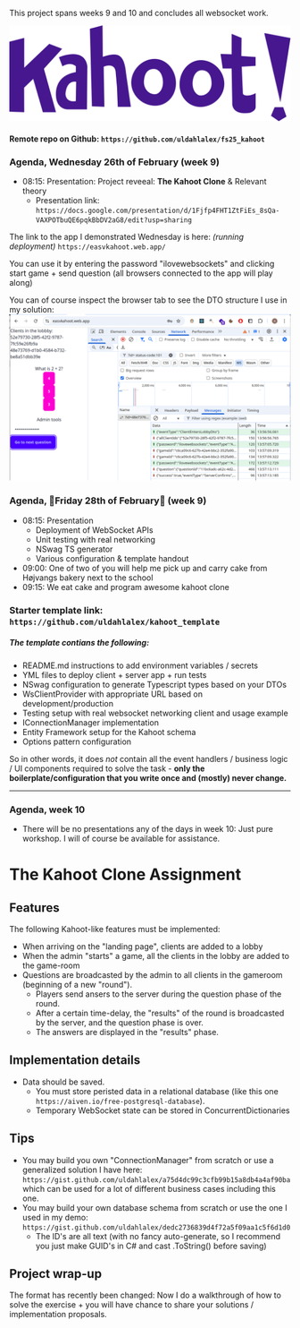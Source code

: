 This project spans weeks 9 and 10 and concludes all websocket work.

![alt text](image-1.png)

#### Remote repo on Github: `https://github.com/uldahlalex/fs25_kahoot` 

### Agenda, Wednesday 26th of February (week 9)
- 08:15: Presentation: Project reveeal: **The Kahoot Clone** & Relevant theory
    - Presentation link: `https://docs.google.com/presentation/d/1Fjfp4FHT1ZtFiEs_8sQa-VAXPOTbuQE6pqkBbDV2aG8/edit?usp=sharing`

The link to the app I demonstrated Wednesday is here: *(running deployment)* `https://easvkahoot.web.app/`

You can use it by entering the password "ilovewebsockets" and clicking start game + send question (all browsers connected to the app will play along)

You can of course inspect the browser tab to see the DTO structure I use in my solution:
![alt text](image.png)

### Agenda, 🎂Friday 28th of February🎂 (week 9)
- 08:15: Presentation
    - Deployment of WebSocket APIs
    - Unit testing with real networking
    - NSwag TS generator
    - Various configuration & template handout
- 09:00: One of two of you will help me pick up and carry cake from Højvangs bakery next to the school
- 09:15: We eat cake and program awesome kahoot clone

### Starter template link: `https://github.com/uldahlalex/kahoot_template`

##### The template contians the following:
- README.md instructions to add environment variables / secrets
- YML files to deploy client + server app + run tests
- NSwag configuration to generate Typescript types based on your DTOs
- WsClientProvider with appropriate URL based on development/production
- Testing setup with real websocket networking client and usage example
- IConnectionManager implementation
- Entity Framework setup for the Kahoot schema
- Options pattern configuration

So in other words, it does *not* contain all the event handlers / business logic / UI components required to solve the task - **only the boilerplate/configuration that you write once and (mostly) never change.**
____

### Agenda, week 10
- There will be no presentations any of the days in week 10: Just pure workshop. I will of course be available for assistance.



# The Kahoot Clone Assignment

## Features

The following Kahoot-like features must be implemented:
- When arriving on the "landing page", clients are added to a lobby
- When the admin "starts" a game, all the clients in the lobby are added to the game-room
- Questions are broadcasted by the admin to all clients in the gameroom (beginning of a new "round").
    - Players send ansers to the server during the question phase of the round.
    - After a certain time-delay, the "results" of the round is broadcasted by the server, and the question phase is over.
    - The answers are displayed in the "results" phase.


## Implementation details

- Data should be saved.
    - You must store peristed data in a relational database (like this one `https://aiven.io/free-postgresql-database`).
    - Temporary WebSocket state can be stored in ConcurrentDictionaries


## Tips

- You may build you own "ConnectionManager" from scratch or use a generalized solution I have here: `https://gist.github.com/uldahlalex/a75d4dc99c3cfb99b15a8db4a4af90ba` which can be used for a lot of different business cases including this one.
- You may build your own database schema from scratch or use the one I used in my demo: `https://gist.github.com/uldahlalex/dedc2736839d4f72a5f09aa1c5f6d1d0`
    - The ID's are all text (with no fancy auto-generate, so I recommend you just make GUID's in C# and cast .ToString() before saving)

## Project wrap-up

The format has recently been changed: Now I do a walkthrough of how to solve the exercise + you will have chance to share your solutions / implementation proposals.